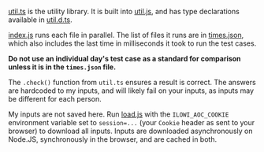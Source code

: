 [util.ts](util.ts) is the utility library. It is built into [util.js](util.js), and has type declarations available in [util.d.ts](util.d.ts).

[index.js](index.js) runs each file in parallel. The list of files it runs are in [times.json](times.json), which also includes the last time in milliseconds it took to run the test cases.

**Do not use an individual day's test case as a standard for comparison unless
it is in the `times.json` file.**

The `.check()` function from `util.ts` ensures a result is correct. The answers
are hardcoded to my inputs, and will likely fail on your inputs, as inputs may
be different for each person.

My inputs are not saved here. Run [load.js](load.js) with the `ILOWI_AOC_COOKIE`
environment variable set to `session=...` (your `Cookie` header as sent to your
browser) to download all inputs. Inputs are downloaded asynchronously on
Node.JS, synchronously in the browser, and are cached in both.
